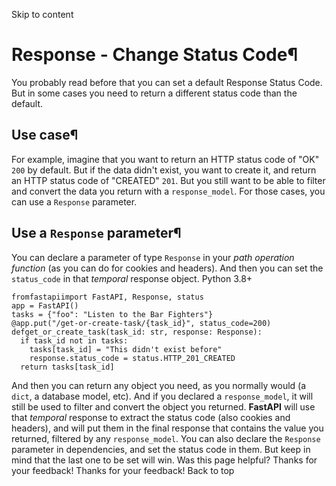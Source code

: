 Skip to content 
# Response - Change Status Code¶
You probably read before that you can set a default Response Status Code.
But in some cases you need to return a different status code than the default.
## Use case¶
For example, imagine that you want to return an HTTP status code of "OK" `200` by default.
But if the data didn't exist, you want to create it, and return an HTTP status code of "CREATED" `201`.
But you still want to be able to filter and convert the data you return with a `response_model`.
For those cases, you can use a `Response` parameter.
## Use a `Response` parameter¶
You can declare a parameter of type `Response` in your _path operation function_ (as you can do for cookies and headers).
And then you can set the `status_code` in that _temporal_ response object.
Python 3.8+
```
fromfastapiimport FastAPI, Response, status
app = FastAPI()
tasks = {"foo": "Listen to the Bar Fighters"}
@app.put("/get-or-create-task/{task_id}", status_code=200)
defget_or_create_task(task_id: str, response: Response):
  if task_id not in tasks:
    tasks[task_id] = "This didn't exist before"
    response.status_code = status.HTTP_201_CREATED
  return tasks[task_id]

```

And then you can return any object you need, as you normally would (a `dict`, a database model, etc).
And if you declared a `response_model`, it will still be used to filter and convert the object you returned.
**FastAPI** will use that _temporal_ response to extract the status code (also cookies and headers), and will put them in the final response that contains the value you returned, filtered by any `response_model`.
You can also declare the `Response` parameter in dependencies, and set the status code in them. But keep in mind that the last one to be set will win.
Was this page helpful? 
Thanks for your feedback! 
Thanks for your feedback! 
Back to top 
